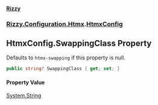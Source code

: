 #### [Rizzy](index.md 'index')
### [Rizzy.Configuration.Htmx](Rizzy.Configuration.Htmx.md 'Rizzy.Configuration.Htmx').[HtmxConfig](Rizzy.Configuration.Htmx.HtmxConfig.md 'Rizzy.Configuration.Htmx.HtmxConfig')

## HtmxConfig.SwappingClass Property

Defaults to `htmx-swapping` if this property is null.

```csharp
public string? SwappingClass { get; set; }
```

#### Property Value
[System.String](https://docs.microsoft.com/en-us/dotnet/api/System.String 'System.String')